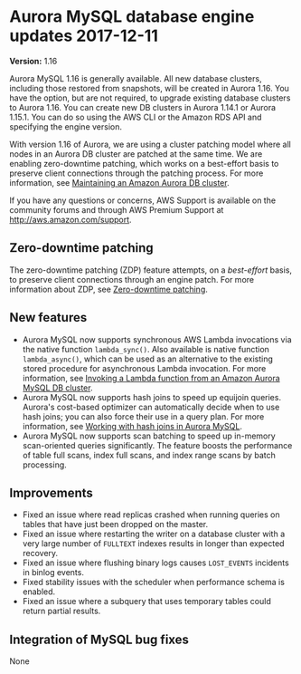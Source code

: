# Aurora MySQL database engine updates 2017\-12\-11<a name="AuroraMySQL.Updates.20171211"></a>

**Version:** 1\.16

Aurora MySQL 1\.16 is generally available\. All new database clusters, including those restored from snapshots, will be created in Aurora 1\.16\. You have the option, but are not required, to upgrade existing database clusters to Aurora 1\.16\. You can create new DB clusters in Aurora 1\.14\.1 or Aurora 1\.15\.1\. You can do so using the AWS CLI or the Amazon RDS API and specifying the engine version\.

With version 1\.16 of Aurora, we are using a cluster patching model where all nodes in an Aurora DB cluster are patched at the same time\. We are enabling zero\-downtime patching, which works on a best\-effort basis to preserve client connections through the patching process\. For more information, see [Maintaining an Amazon Aurora DB cluster](USER_UpgradeDBInstance.Maintenance.md)\.

If you have any questions or concerns, AWS Support is available on the community forums and through AWS Premium Support at [http://aws\.amazon\.com/support](http://aws.amazon.com/support)\.

## Zero\-downtime patching<a name="AuroraMySQL.Updates.20171211.ZDP"></a>

The zero\-downtime patching \(ZDP\) feature attempts, on a *best\-effort* basis, to preserve client connections through an engine patch\. For more information about ZDP, see [Zero\-downtime patching](AuroraMySQL.Updates.Patching.md#AuroraMySQL.Updates.ZDP)\. 

## New features<a name="AuroraMySQL.Updates.20171211.New"></a>
+ Aurora MySQL now supports synchronous AWS Lambda invocations via the native function `lambda_sync()`\. Also available is native function `lambda_async()`, which can be used as an alternative to the existing stored procedure for asynchronous Lambda invocation\. For more information, see [Invoking a Lambda function from an Amazon Aurora MySQL DB cluster](AuroraMySQL.Integrating.Lambda.md)\.
+ Aurora MySQL now supports hash joins to speed up equijoin queries\. Aurora's cost\-based optimizer can automatically decide when to use hash joins; you can also force their use in a query plan\. For more information, see [Working with hash joins in Aurora MySQL](AuroraMySQL.BestPractices.md#Aurora.BestPractices.HashJoin)\.
+ Aurora MySQL now supports scan batching to speed up in\-memory scan\-oriented queries significantly\. The feature boosts the performance of table full scans, index full scans, and index range scans by batch processing\.

## Improvements<a name="AuroraMySQL.Updates.20171211.Improvements"></a>
+ Fixed an issue where read replicas crashed when running queries on tables that have just been dropped on the master\. 
+ Fixed an issue where restarting the writer on a database cluster with a very large number of `FULLTEXT` indexes results in longer than expected recovery\.
+ Fixed an issue where flushing binary logs causes `LOST_EVENTS` incidents in binlog events\.
+ Fixed stability issues with the scheduler when performance schema is enabled\.
+ Fixed an issue where a subquery that uses temporary tables could return partial results\.

## Integration of MySQL bug fixes<a name="AuroraMySQL.Updates.20171211.BugFixes"></a>

None
